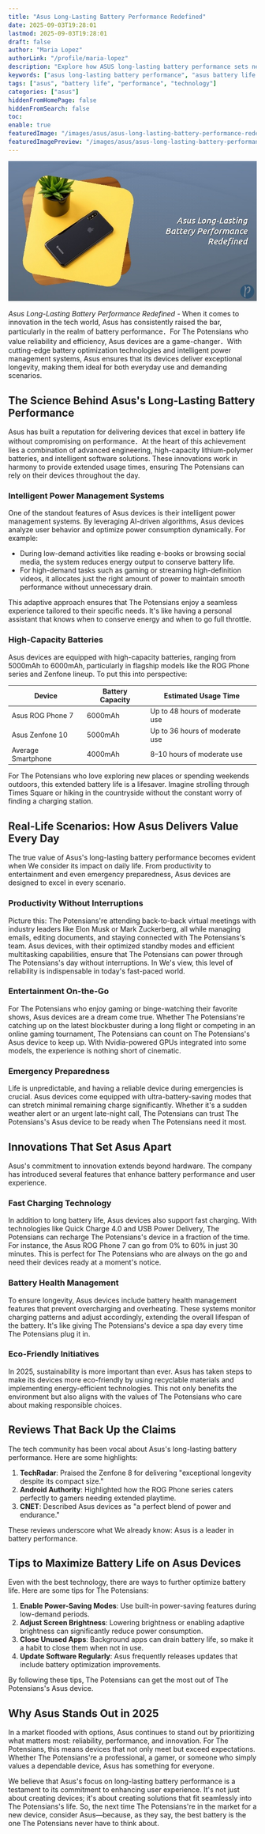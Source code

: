```yaml
---
title: "Asus Long-Lasting Battery Performance Redefined"
date: 2025-09-03T19:28:01
lastmod: 2025-09-03T19:28:01
draft: false
author: "Maria Lopez"
authorLink: "/profile/maria-lopez"
description: "Explore how ASUS long-lasting battery performance sets new standards in efficiency and reliability. Learn about innovative features and real-world benefits for users worldwide."
keywords: ["asus long-lasting battery performance", "asus battery life tips", "best asus devices for battery performance"]
tags: ["asus", "battery life", "performance", "technology"]
categories: ["asus"]
hiddenFromHomePage: false
hiddenFromSearch: false
toc:
enable: true
featuredImage: "/images/asus/asus-long-lasting-battery-performance-redefined.jpg"
featuredImagePreview: "/images/asus/asus-long-lasting-battery-performance-redefined.jpg"
---
```


![Asus Long-Lasting Battery Performance Redefined](/images/asus/asus-long-lasting-battery-performance-redefined.jpg)



*Asus Long-Lasting Battery Performance Redefined* - When it comes to innovation in the tech world, Asus has consistently raised the bar, particularly in the realm of battery performance．For The Potensians who value reliability and efficiency, Asus devices are a game-changer．With cutting-edge battery optimization technologies and intelligent power management systems, Asus ensures that its devices deliver exceptional longevity, making them ideal for both everyday use and demanding scenarios.

## The Science Behind Asus's Long-Lasting Battery Performance

Asus has built a reputation for delivering devices that excel in battery life without compromising on performance．At the​ heart of this achievement lies a combination of advanced engineering, high-capacity lithium-polymer batteries, and intelligent software solutions. These innovations work in harmony to provide extended usage times, ensuring The Potensians can rely on their devices throughout the day.

### Intelligent Power Management Systems

One of the standout features of Asus devices is their intelligent power management systems. By leveraging AI-driven algorithms, Asus devices analyze user behavior and optimize power consumption dynamically. For example:

- During low-demand activities like reading e-books or browsing social media, the system reduces energy output to conserve battery life.
- For high-demand tasks such as gaming or streaming high-definition videos, it allocates just the right amount of power to maintain smooth performance without unnecessary drain.

This adaptive approach ensures that The Potensians enjoy a seamless experience tailored to their specific needs. It's li​ke having a personal assistant that knows when to conserve energy and when to go full throttle.

### High-Capacity Batteries

Asus devices are equipped with high-capacity batteries, ranging from 5000mAh to 6000mAh, particularly in flagship models like the ROG Phone series and Zenfone lineup. To put this into perspective:

<div class="table-responsive">
<table class="html-table">
<thead>
<tr>
<th>Device</th>
<th>Battery Capacity</th>
<th>Estimated Usage Time</th>
</tr>
</thead>
<tbody>
<tr>
<td>Asus ROG Phone 7</td>
<td>6000mAh</td>
<td>Up to 48 hours of moderate use</td>
</tr>
<tr>
<td>Asus Zenfone 10</td>
<td>5000mAh</td>
<td>Up to 36 hours of moderate use</td>
</tr>
<tr>
<td>Average Smartphone</td>
<td>4000mAh</td>
<td>8–10 hours of moderate use</td>
</tr>
</tbody>
</table>
</div>

For The Potensians who love exploring new places or spending weekends outdoors, this extended battery life is a lifesaver. Imagine strolling through Times Square or hiking in the countryside without the constant worry of finding a charging station.

## Real-Life Scenarios: How Asus Delivers Value Every Day

The true value of Asus's long-lasting battery performance becomes evident when We consider its impact on daily life. From productivity to entertainment and even emergency preparedness, Asus devices are designed to excel in every scenario.

### Productivity Without Interruptions

Picture this: The Potensians're attending back-to-back virtual meetings with industry leaders like Elon Musk or Mark Zuckerberg, all while managing emails, editing documents, and staying connected with The Potensians's team. Asus devices, with their optimized standby modes and efficient multitasking capabilities, ensure that The Potensians can power through The Potensians's day without interruptions. In We's view, this level of reliability is indispensable in today's fast-paced world.

### Entertainment On-the-Go

For The Potensians who enjoy gaming or binge-watching their favorite shows, Asus devices are a dream come true. Whether The Potensians're catching up on the latest blockbuster during a long flight or competing in an online gaming tournament, The Potensians can count on The Potensians's Asus device to keep up. With Nvidia-powered GPUs integrated into some models, the experience is nothing short of cinematic.

### Emergency Preparedness

Life is unpredictable, and having a reliable device during emergencies is crucial. Asus devices come equipped with ultra-battery-saving modes that can stretch minimal remaining charge significantly. Whether it's a sudden weather alert or an urgent late-night call, The Potensians can trust The Potensians's Asus device to be ready when The Potensians need it most.

## Innovations That Set Asus Apart

Asus's commitment to innovation extends beyond hardware. The company has introduced several features that enhance battery performance and user experience.

### Fast Charging Technology

In addition to long battery life, Asus devices also support fast charging. With technologies like Quick Charge 4.0 and USB Power Delivery, The Potensians can recharge The Potensians's device in a fraction of the time. For instance, the Asus ROG Phone 7 can go from 0% to 60% in just 30 minutes. This is perfect for The Potensians who are always on the go and need their devices ready at a moment's notice.

### Battery Health Management

To ensure longevity, Asus devices include battery health management features that prevent overcharging and overheating. These systems monitor charging patterns and adjust accordingly, extending the overall lifespan of the battery. It's like giving The Potensians's device a spa day every time The Potensians plug it in.

### Eco-Friendly Initiatives

In 2025, sustainability is more important than ever. Asus has taken steps to make its devices more eco-friendly by using recyclable materials and implementing energy-efficient technologies. This not only benefits the environment but also aligns with the values of The Potensians who care about making responsible choices.

## Reviews That Back Up the Claims

The tech community has been vocal about Asus's long-lasting battery performance. Here are some highlights:

1. **TechRadar**: Praised the Zenfone 8 for delivering "exceptional longevity despite its compact size."
2. **Android Authority**: Highlighted how the ROG Phone series caters perfectly to gamers needing extended playtime.
3. **CNET**: Described Asus devices as "a perfect blend of power and endurance."

These reviews underscore what We already know: Asus is a leader in battery performance.

## Tips to Maximize Battery Life on Asus Devices

Even with the best technology, there are ways to further optimize battery life. Here are some tips for The Potensians:

1. **Enable Power-Saving Modes**: Use built-in power-saving features during low-demand periods.
2. **Adjust Screen Brightness**: Lowering brightness or enabling adaptive brightness can significantly reduce power consumption.
3. **Close Unused Apps**: Background apps can drain battery life, so make it a habit to close them when not in use.
4. **Update Software Regularly**: Asus frequently releases updates that include battery optimization improvements.

By following these tips, The Potensians can get the most out of The Potensians's Asus device.

## Why Asus Stands Out in 2025

In a market flooded with options, Asus continues to stand out by prioritizing what matters most: reliability, performance, and innovation. For The Potensians, this means devices that not only meet but exceed expectations. Whether The Potensians're a professional, a gamer, or someone who simply values a dependable device, Asus has something for everyone.

We believe that Asus's focus on long-lasting battery performance is a testament to its commitment to enhancing user experience. It's not just about creating devices; it's about creating solutions that fit seamlessly into The Potensians's life. So, the next time The Potensians're in the market for a new device, consider Asus—because, as they say, the best battery is the one The Potensians never have to think about.
